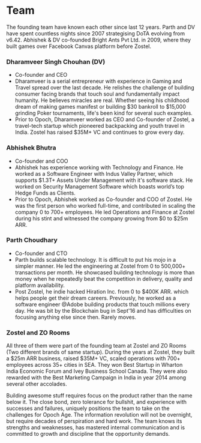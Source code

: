 # Team

The founding team have known each other since last 12 years. Parth and DV have spent countless nights since 2007 strategising DoTA evolving from v6.42. Abhishek & DV co-founded Bright Ants Pvt Ltd. in 2009, where they built games over Facebook Canvas platform before Zostel.

### Dharamveer Singh Chouhan \(DV\)

* Co-founder and CEO
* Dharamveer is a serial entrepreneur with experience in Gaming and Travel spread over the last decade. He relishes the challenge of building consumer facing brands that touch soul and fundamentally impact humanity. He believes miracles are real. Whether seeing his childhood dream of making games manifest or building $30 bankroll to $15,000 grinding Poker tournaments, life's been kind for several such examples. 
* Prior to Opoch, Dharamveer worked as CEO and Co-founder of Zostel, a travel-tech startup which pioneered backpacking and youth travel in India. Zostel has raised $35M+ VC and continues to grow every day.  

### Abhishek Bhutra

* Co-founder and COO
* Abhishek has experience working with Technology and Finance. He worked as a Software Engineer with Indus Valley Partner, which supports $1.3T+ Assets Under Management with it's software stack. He worked on Security Management Software which boasts world’s top Hedge Funds as Clients. 
* Prior to Opoch, Abhishek worked as Co-founder and COO of Zostel. He was the first person who worked full-time, and contributed in scaling the company 0 to 700+ employees. He led Operations and Finance at Zostel during his stint and witnessed the company growing from $0 to $25m ARR. 

### Parth Choudhary

* Co-founder and CTO
* Parth builds scalable technology. It is difficult to put his mojo in a simpler manner. He led the engineering at Zostel from 0 to 500,000+ transactions per month. He showcased building technology is more than money when he repeatedly beat the competition in delivery, quality and platform availability. 
* Post Zostel, he indie hacked Hiration Inc. from 0 to $400K ARR. which helps people get their dream careers. Previously, he worked as a software engineer @Adobe building products that touch millions every day. He was bit by the Blockchain bug in Sept'16 and has difficulties on focusing anything else since then. Rarely moves.

### Zostel and ZO Rooms

All three of them were part of the founding team at Zostel and ZO Rooms \(Two different brands of same startup\). During the years at Zostel, they built a $25m ARR business, raised $35M+ VC, scaled operations with 700+ employees across 35+ cities in SEA. They won Best Startup in Wharton India Economic Forum and Ivey Business School Canada. They were also rewarded with the Best Marketing Campaign in India in year 2014 among several other accolades.

Building awesome stuff requires focus on the product rather than the name below it. The close bond, zero tolerance for bullshit, and experience with successes and failures, uniquely positions the team to take on the challenges for Opoch Age. The information revolution will not be overnight, but require decades of perspiration and hard work. The team knows its strengths and weaknesses, has mastered internal communication and is committed to growth and discipline that the opportunity demands.


